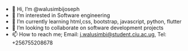 - 👋 Hi, I’m @walusimbijoseph
- 👀 I’m interested in Software engineering
- 🌱 I’m currently learning html,css, bootstrap, javascript, python, flutter
- 💞️ I’m looking to collaborate on software development projects
- 📫 How to reach me; Email: j.walusimbi@student.ciu.ac.ug, Tel: +256755208678
<!---
walusimbijoseph/walusimbijoseph is a ✨ special ✨ repository because its `README.md` (this file) appears on your GitHub profile.
You can click the Preview link to take a look at your changes.
--->
